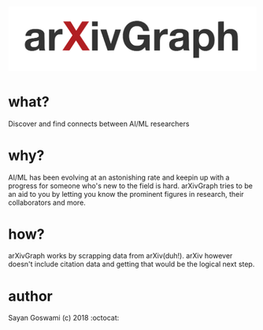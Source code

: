 # ![arXivGraph](/src/assets/logo.png)

# what?
Discover and find connects between AI/ML researchers

# why?
AI/ML has been evolving at an astonishing rate and keepin up with a progress for someone who's new to the field is hard. arXivGraph tries to be an aid to you by letting you know the prominent figures in research, their collaborators and more.

# how?
arXivGraph works by scrapping data from arXiv(duh!). arXiv however doesn't include citation data and getting that would be the logical next step.

# author
Sayan Goswami (c) 2018 :octocat: